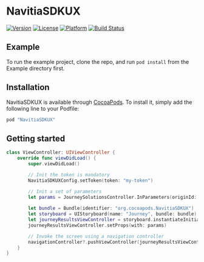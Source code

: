 # NavitiaSDKUX

[![Version](https://img.shields.io/cocoapods/v/NavitiaSDKUX.svg?style=flat)](http://cocoapods.org/pods/NavitiaSDKUX)
[![License](https://img.shields.io/cocoapods/l/NavitiaSDKUX.svg?style=flat)](http://cocoapods.org/pods/NavitiaSDKUX)
[![Platform](https://img.shields.io/cocoapods/p/NavitiaSDKUX.svg?style=flat)](http://cocoapods.org/pods/NavitiaSDKUX)
[![Build Status](https://travis-ci.org/CanalTP/NavitiaSDKUX_ios.svg?branch=master)](https://travis-ci.org/CanalTP/NavitiaSDKUX_ios)

## Example

To run the example project, clone the repo, and run `pod install` from the Example directory first.

## Installation

NavitiaSDKUX is available through [CocoaPods](http://cocoapods.org). To install
it, simply add the following line to your Podfile:

```ruby
pod "NavitiaSDKUX"
```

## Getting started

```swift
class ViewController: UIViewController {
    override func viewDidLoad() {
        super.viewDidLoad()

        // Init the token is mandatory
        NavitiaSDKUXConfig.setToken(token: "my-token")

        // Init a set of parameters
        let params = JourneySolutionsController.InParameters(originId: "2.3665844;48.8465337", destinationId: "2.2979169;48.8848719")
        
        let bundle = Bundle(identifier: "org.cocoapods.NavitiaSDKUX")
        let storyboard = UIStoryboard(name: "Journey", bundle: bundle)
        let journeyResultsViewController = storyboard.instantiateInitialViewController() as! JourneySolutionsController
        journeyResultsViewController.setProps(with: params)

        // Invoke the screen using a navigation controller
        navigationController?.pushViewController(journeyResultsViewController, animated: true)
    }
}
```